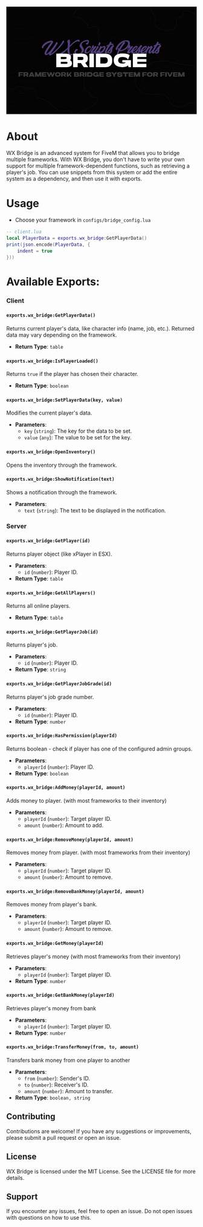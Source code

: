 ![banner](.assets/bridge-banner.png)

# About

WX Bridge is an advanced system for FiveM that allows you to bridge multiple frameworks. With WX Bridge, you don't have to write your own support for multiple framework-dependent functions, such as retrieving a player's job. You can use snippets from this system or add the entire system as a dependency, and then use it with exports.

# Usage
* Choose your framework in `configs/bridge_config.lua`

```lua
-- client.lua
local PlayerData = exports.wx_bridge:GetPlayerData()
print(json.encode(PlayerData, {
    indent = true
}))
```
# Available Exports:
### Client


#### `exports.wx_bridge:GetPlayerData()`
Returns current player's data, like character info (name, job, etc.). Returned data may vary depending on the framework.
- **Return Type**: `table`

#### `exports.wx_bridge:IsPlayerLoaded()`
Returns `true` if the player has chosen their character.
- **Return Type**: `boolean`

#### `exports.wx_bridge:SetPlayerData(key, value)`
Modifies the current player's data.
- **Parameters**:
  - `key` (`string`): The key for the data to be set.
  - `value` (`any`): The value to be set for the key.

#### `exports.wx_bridge:OpenInventory()`
Opens the inventory through the framework.

#### `exports.wx_bridge:ShowNotification(text)`
Shows a notification through the framework.
- **Parameters**:
  - `text` (`string`): The text to be displayed in the notification.

### Server
#### `exports.wx_bridge:GetPlayer(id)`
Returns player object (like xPlayer in ESX).
- **Parameters**:
  - `id` (`number`): Player ID.
- **Return Type**: `table`

#### `exports.wx_bridge:GetAllPlayers()`
Returns all online players.
- **Return Type**: `table`

#### `exports.wx_bridge:GetPlayerJob(id)`
Returns player's job.
- **Parameters**:
  - `id` (`number`): Player ID.
- **Return Type**: `string`

#### `exports.wx_bridge:GetPlayerJobGrade(id)`
Returns player's job grade number.
- **Parameters**:
  - `id` (`number`): Player ID.
- **Return Type**: `number`

#### `exports.wx_bridge:HasPermission(playerId)`
Returns boolean - check if player has one of the configured admin groups.
- **Parameters**:
  - `playerId` (`number`): Player ID.
- **Return Type**: `boolean`

#### `exports.wx_bridge:AddMoney(playerId, amount)`
Adds money to player. (with most frameworks to their inventory)
- **Parameters**:
  - `playerId` (`number`): Target player ID.
  - `amount` (`number`): Amount to add.

#### `exports.wx_bridge:RemoveMoney(playerId, amount)`
Removes money from player. (with most frameworks from their inventory)
- **Parameters**:
  - `playerId` (`number`): Target player ID.
  - `amount` (`number`): Amount to remove.

#### `exports.wx_bridge:RemoveBankMoney(playerId, amount)`
Removes money from player's bank.
- **Parameters**:
  - `playerId` (`number`): Target player ID.
  - `amount` (`number`): Amount to remove.

#### `exports.wx_bridge:GetMoney(playerId)`
Retrieves player's money (with most frameworks from their inventory)
- **Parameters**:
  - `playerId` (`number`): Target player ID.
- **Return Type**: `number`

#### `exports.wx_bridge:GetBankMoney(playerId)`
Retrieves player's money from bank
- **Parameters**:
  - `playerId` (`number`): Target player ID.
- **Return Type**: `number`

#### `exports.wx_bridge:TransferMoney(from, to, amount)`
Transfers bank money from one player to another
- **Parameters**:
  - `from` (`number`): Sender's ID.
  - `to` (`number`): Receiver's ID.
  - `amount` (`number`): Amount to transfer.
- **Return Type**: `boolean, string`

## Contributing
Contributions are welcome! If you have any suggestions or improvements, please submit a pull request or open an issue.

## License
WX Bridge is licensed under the MIT License. See the LICENSE file for more details.

## Support
If you encounter any issues, feel free to open an issue. Do not open issues with questions on how to use this.

